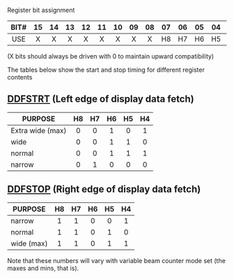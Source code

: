 Register bit assignment

| BIT# | 15 | 14 | 13 | 12 | 11 | 10 | 09 | 08 | 07 | 06 | 05 | 04 | 03 | 02 | 01 | 00 |
|:-:|:-:|:-:|:-:|:-:|:-:|:-:|:-:|:-:|:-:|:-:|:-:|:-:|:-:|:-:|:-:|:-:|
| USE |  X |  X |  X |  X |  X |  X |  X |  X | H8 | H7 | H6 | H5 | H4 | H3 | H2 |  X |

(X bits should always be driven with 0 to maintain upward
compatibility)

The tables below show the start and stop timing for
different register contents

## [DDFSTRT](DDFSTRT.md) (Left edge of display data fetch)

| PURPOSE          | H8 | H7 | H6 | H5 | H4 |
|------------------|:--:|:--:|:--:|:--:|:--:|
| Extra wide (max) | 0  | 0  | 1  | 0  | 1  |
| wide             | 0  | 0  | 1  | 1  | 0  |
| normal           | 0  | 0  | 1  | 1  | 1  |
| narrow           | 0  | 1  | 0  | 0  | 0  |


## [DDFSTOP](DDFSTRT.md) (Right edge of display data fetch)

| PURPOSE          | H8 | H7 | H6 | H5 | H4 |
|------------------|:--:|:--:|:--:|:--:|:--:|
| narrow           | 1  | 1  | 0  | 0  | 1  |
| normal           | 1  | 1  | 0  | 1  | 0  |
| wide (max)       | 1  | 1  | 0  | 1  | 1  |


Note that these numbers will vary with variable beam counter
mode set (the maxes and mins, that is).